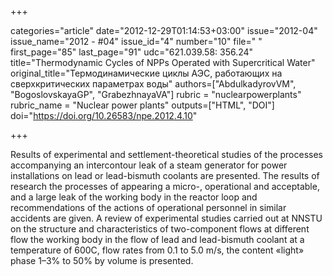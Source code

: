 +++

categories="article"
date="2012-12-29T01:14:53+03:00"
issue="2012-04"
issue_name="2012 - #04"
issue_id="4"
number="10"
file="  "
first_page="85"
last_page="91"
udc="621.039.58: 356.24"
title="Thermodynamic Cycles of NPPs Operated with Supercritical Water"
original_title="Термодинамические циклы АЭС, работающих на сверхкритических параметрах воды"
authors=["AbdulkadyrovVM", "BogoslovskayaGP", "GrabezhnayaVA"]
rubric = "nuclearpowerplants"
rubric_name = "Nuclear power plants"
outputs=["HTML", "DOI"]
doi="https://doi.org/10.26583/npe.2012.4.10"

+++ 

Results of experimental and settlement-theoretical studies of the processes accompanying an intercontour leak of a steam generator for power installations on lead or lead-bismuth coolants are presented.
The results of research the processes of appearing a micro-, operational and acceptable, and  a  large  leak  of  the  working  body  in  the  reactor  loop  and  recommendations  of  the  actions  of operational personnel in similar accidents are given. 
A review of experimental studies carried out at NNSTU on the structure and characteristics of two-component flows at different flow the working body in the flow of lead and lead-bismuth coolant at a temperature of 600C, flow rates from 0.1 to 5.0 m/s, the content «light» phase 1–3% to 50% by volume is presented.
